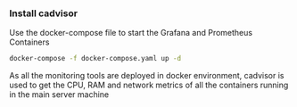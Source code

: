 ### Install cadvisor
Use the docker-compose file to start the Grafana and Prometheus Containers
```sh
docker-compose -f docker-compose.yaml up -d
```
As all the monitoring tools are deployed in docker environment, cadvisor is used to get the CPU, RAM and network metrics of all the containers running in the main server machine
